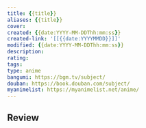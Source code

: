 ```yaml
---
title: {{title}}
aliases: {{title}}
cover: 
created: {{date:YYYY-MM-DDThh:mm:ss}} 
created-link: '[[{{date:YYYYMMDD}}]]'
modified: {{date:YYYY-MM-DDThh:mm:ss}} 
description: 
rating: 
tags: 
type: anime
bangumi: https://bgm.tv/subject/
douban: https://book.douban.com/subject/
myanimelist: https://myanimelist.net/anime/
---
```


## Review

